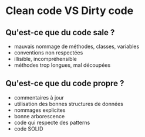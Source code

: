 # Clean code VS Dirty code

## Qu'est-ce que du code sale ?

- mauvais nommage de méthodes, classes, variables 
- conventions non respectées
- illisible, incompréhensible
- méthodes trop longues, mal découpées

## Qu'est-ce que du code propre ?

- commentaires à jour
- utilisation des bonnes structures de données
- nommages explicites
- bonne arborescence
- code qui respecte des patterns
- code SOLID

